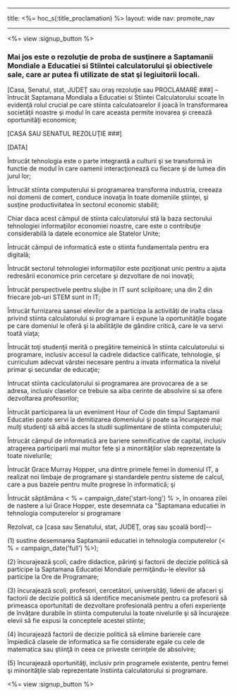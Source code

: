 * * *

title: <%= hoc_s(:title_proclamation) %> layout: wide nav: promote_nav

* * *

<%= view :signup_button %>

### Mai jos este o rezoluţie de proba de susţinere a Saptamanii Mondiale a Educatiei si Stiintei calculatorului şi obiectivele sale, care ar putea fi utilizate de stat şi legiuitorii locali.

  
[Casa, Senatul, stat, JUDEŢ sau oraş rezoluţie sau PROCLAMARE ###] – întrucât Saptamana Mondiala a Educatiei si Stiintei Calculatorului scoate în evidenţă rolul crucial pe care stiinta calculatoarelor il joacă în transformarea societăţii noastre şi modul în care aceasta permite inovarea şi creează oportunităţi economice;

[CASA SAU SENATUL REZOLUŢIE ###]

[DATA]

Întrucât tehnologia este o parte integrantă a culturii şi se transformă in functie de modul în care oamenii interacţionează cu fiecare şi de lumea din jurul lor;

Întrucât stiinta computerului si programarea transforma industria, creeaza noi domenii de comert, conduce inovaţia în toate domeniile ştiinţei, şi susţine productivitatea în sectorul economic stabilit;

Chiar daca acest câmpul de stiinta calculatorului stă la baza sectorului tehnologiei informaţiilor economiei noastre, care este o contribuţie considerabilă la datele economice ale Statelor Unite;

Întrucât câmpul de informatică este o stiinta fundamentala pentru era digitală;

Întrucât sectorul tehnologiei informaţiilor este poziţionat unic pentru a ajuta redresării economice prin cercetare şi dezvoltare de noi inovaţii;

Întrucât perspectivele pentru slujbe in IT sunt sclipitoare; una din 2 din friecare job-uri STEM sunt in IT;

Întrucât furnizarea sansei elevilor de a participa la activităţi de inalta clasa privind stiinta calculatorului si programare ii expune la oportunităţile bogate pe care domeniul le oferă şi la abilităţile de gândire critică, care le va servi toată viaţa;

Întrucât toţi studenţii merită o pregătire temeinică în stiinta calculatorului si programare, inclusiv accesul la cadrele didactice calificate, tehnologie, şi curriculum adecvat vârstei necesare pentru a invata informatica la nivelul primar şi secundar de educaţie;

Intrucat stiinta caclculatorului si programarea are provocarea de a se adresa, inclusiv claselor ce trebuie sa aiba cerinte de absolvire si sa ofere dezvoltarea profesorilor;

Întrucât participarea la un eveniment Hour of Code din timpul Saptamanii Educatiei poate servi la demitizarea domeniului şi poate sa încurajeze mai mulţi studenţi să aibă acces la studii suplimentare de stiinta computerului;

Întrucât câmpul de informatică are bariere semnificative de capital, inclusiv atragerea participarii mai multor fete şi a minorităţilor slab reprezentate la toate nivelurile;

Întrucât Grace Murray Hopper, una dintre primele femei în domeniul IT, a realizat noi limbaje de programare şi standardele pentru sisteme de calcul, care a pus bazele pentru multe progrese în informatică; şi

Întrucât săptămâna < % = campaign_date('start-long') % >, în onoarea zilei de nastere a lui Grace Hopper, este desemnata ca "Saptamana educatiei in tehnologia computerelor si programare

Rezolvat, ca [casa sau Senatului, stat, JUDEŢ, oraş sau şcoală bord]--

(1) sustine desemnarea Saptamanii educatiei in tehnologia computerelor (< % = campaign_date('full') %>);

(2) încurajează şcoli, cadre didactice, părinţi şi factorii de decizie politică să participe la Saptamana Educatiei Mondiale permiţându-le elevilor să participe la Ore de Programare;

(3) încurajează scoli, profesori, cercetători, universităţi, liderii de afaceri şi factorii de decizie politică să identifice mecanismele pentru ca profesorii să primeasca oportunitati de dezvoltare profesională pentru a oferi experienţe de învăţare durabile în stiinta computerului la toate nivelurile şi să încurajeze elevii să fie expusi la conceptele acestei stiinte;

(4) încurajează factorii de decizie politică să elimine barierele care împiedică clasele de informatica sa fie considerate egale cu cele de matematica sau ştiinţă in ceea ce priveste cerinţele de absolvire;

(5) încurajează oportunităţi, inclusiv prin programele existente, pentru femei şi minorităţile slab reprezentate înstiinta calculatorului si programare.

<%= view :signup_button %>